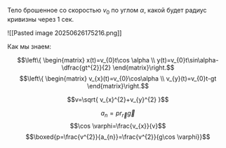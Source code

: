 Тело брошенное со скоростью $v_{0}$ по углом $\alpha$, какой будет радиус кривизны через 1 сек.

![[Pasted image 20250626175216.png]]

Как мы знаем:

$$\left\{ \begin{matrix}
x(t)=v_{0}t\cos \alpha  \\
y(t)=v_{0}t\sin\alpha-\dfrac{gt^{2}}{2}
\end{matrix}\right.$$
$$\left\{ \begin{matrix} v_{x}(t)=v_{0}\cos\alpha \\
v_{y}(t)=v_{0}t-gt
\end{matrix}\right.$$

$$v=\sqrt{ v_{x}^{2}+v_{y}^{2} }$$

$$a_{n}=pr_{\vec{r}} \vec{g}$$
$$\cos \varphi=\frac{v_{x}}{v}$$
$$\boxed{p=\frac{v^{2}}{a_{n}}=\frac{v^{2}}{g\cos \varphi}}$$


